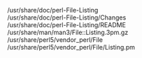 /usr/share/doc/perl-File-Listing  
/usr/share/doc/perl-File-Listing/Changes  
/usr/share/doc/perl-File-Listing/README  
/usr/share/man/man3/File::Listing.3pm.gz  
/usr/share/perl5/vendor\_perl/File  
/usr/share/perl5/vendor\_perl/File/Listing.pm  
